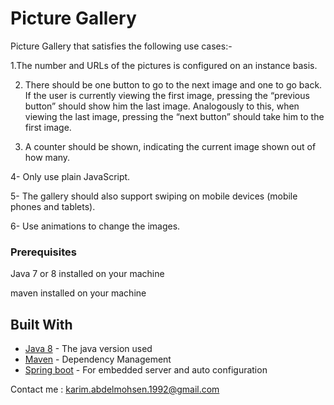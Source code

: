 # Picture Gallery

Picture Gallery that satisfies the following use cases:-

1.The number and URLs of the pictures is configured on an instance basis.

2. There should be one button to go to the next image and one to go back. If the user is currently viewing the first image, pressing the “previous button” should show him the last image. Analogously to this, when viewing the last image, pressing the “next button” should take him to the first image. 

3. A counter should be shown, indicating the current image shown out of how many.

4- Only use plain JavaScript.

5- The gallery should also support swiping on mobile devices (mobile phones and tablets). 

6- Use animations to change the images.

### Prerequisites

Java 7 or 8 installed on your machine

maven installed on your machine

## Built With

* [Java 8](http://www.oracle.com/technetwork/java/javase/overview/java8-2100321.html) - The java version used
* [Maven](https://maven.apache.org/) - Dependency Management
* [Spring boot](https://projects.spring.io/spring-boot/) - For embedded server and auto configuration

Contact me : karim.abdelmohsen.1992@gmail.com